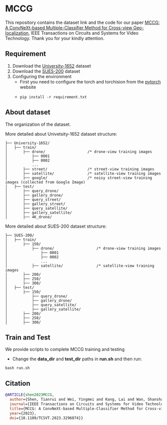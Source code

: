 # MCCG

This repository contains the dataset link and the code for our paper [MCCG: A ConvNeXt-based Multiple-Classifier Method for Cross-view Geo-localization](https://ieeexplore.ieee.org/document/10185134), IEEE Transactions on Circuits and Systems for Video Technology. Thank you for your kindly attention.


## Requirement
1. Download the [University-1652](https://github.com/layumi/University1652-Baseline) dataset
2. Download the [SUES-200](https://github.com/Reza-Zhu/SUES-200-Benchmark) dataset
3. Configuring the environment
   * First you need to configure the torch and torchision from the [pytorch](https://pytorch.org/) website
   * ```shell
     pip install -r requirement.txt
     ```

## About dataset
The organization of the dataset.

More detailed about Univetsity-1652 dataset structure:
```
├── University-1652/
│   ├── train/
│       ├── drone/                   /* drone-view training images 
│           ├── 0001
│           ├── 0002
│           ...
│       ├── street/                  /* street-view training images 
│       ├── satellite/               /* satellite-view training images       
│       ├── google/                  /* noisy street-view training images (collected from Google Image)
│   ├── test/
│       ├── query_drone/  
│       ├── gallery_drone/  
│       ├── query_street/  
│       ├── gallery_street/ 
│       ├── query_satellite/  
│       ├── gallery_satellite/ 
│       ├── 4K_drone/
```
More detailed about SUES-200 dataset structure:
```
├── SUES-200/
│   ├── train/
│       ├── 150/
│           ├── drone/                   /* drone-view training images 
│               ├── 0001
│               ├── 0002
│               ...
│           ├── satellite/               /* satellite-view training images       
│       ├── 200/                  
│       ├── 250/  
│       ├── 300/  
│   ├── test/
│       ├── 150/  
│           ├── query_drone/  
│           ├── gallery_drone/  
│           ├── query_satellite/  
│           ├── gallery_satellite/ 
│       ├── 200/  
│       ├── 250/  
│       ├── 300/  
```


## Train and Test
We provide scripts to complete MCCG training and testing
* Change the **data_dir** and **test_dir** paths in **run.sh** and then run:
```shell
bash run.sh
```

## Citation

```bibtex
@ARTICLE{shen2023MCCG,
  author={Shen, Tianrui and Wei, Yingmei and Kang, Lai and Wan, Shanshan and Yang, Yee-Hong},
  journal={IEEE Transactions on Circuits and Systems for Video Technology}, 
  title={MCCG: A ConvNeXt-based Multiple-Classifier Method for Cross-view Geo-localization}, 
  year={2023},
  doi={10.1109/TCSVT.2023.3296074}}
```
